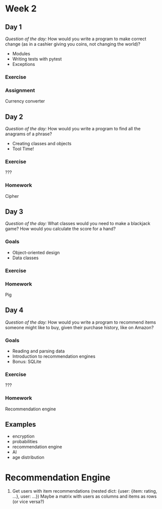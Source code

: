 # Week 2

## Day 1

_Question of the day:_ How would you write a program to make correct change (as in a cashier giving you coins, not changing the world)?

- Modules
- Writing tests with pytest
- Exceptions

### Exercise

### Assignment

Currency converter

## Day 2

_Question of the day:_ How would you write a program to find all the anagrams of a phrase?

- Creating classes and objects
- Tool Time!

### Exercise

???

### Homework

Cipher

## Day 3

_Question of the day:_ What classes would you need to make a blackjack game? How would you calculate the score for a hand?

### Goals

- Object-oriented design
- Data classes

### Exercise

### Homework

Pig

## Day 4

_Question of the day:_ How would you write a program to recommend items someone might like to buy, given their purchase history, like on Amazon?

### Goals

- Reading and parsing data
- Introduction to recommendation engines
- Bonus: SQLite

### Exercise

???

### Homework

Recommendation engine

## Examples

- encryption
- probabilities
- recommendation engine
- AI
- age distribution

# Recommendation Engine

1. Get users with item recommendations (nested dict: {user: {item: rating, ...}, user: ...})
   Maybe a matrix with users as columns and items as rows (or vice versa?)
